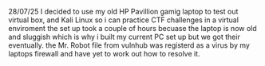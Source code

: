 28/07/25 
I decided to use my old HP Pavillion gamig laptop to test out virtual box, and Kali Linux so i can practice CTF challenges in a virtual enviroment 
the set up took a couple of hours becuase the laptop is now old and sluggish which is why i built my current PC set up but we got their eventually. 
the Mr. Robot file from vulnhub was registerd as a virus by my laptops firewall and have yet to work out how to resolve it. 

